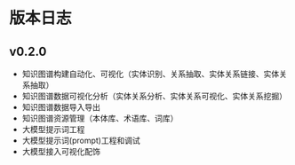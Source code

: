 # 版本日志

## v0.2.0
- 知识图谱构建自动化、可视化（实体识别、关系抽取、实体关系链接、实体关系抽取）
- 知识图谱数据可视化分析（实体关系分析、实体关系可视化、实体关系挖掘）
- 知识图谱数据导入导出
- 知识图谱资源管理（本体库、术语库、词库）
- 大模型提示词工程
- 大模型提示词(prompt)工程和调试
- 大模型接入可视化配饰